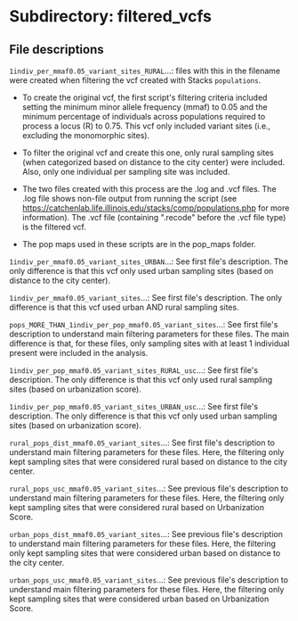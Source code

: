 # Subdirectory: filtered_vcfs

## File descriptions

`1indiv_per_mmaf0.05_variant_sites_RURAL`...: files with this in the filename were created when filtering the vcf created with Stacks `populations`.

* To create the original vcf, the first script's filtering criteria included setting the minimum minor allele frequency (mmaf) to 0.05 and the minimum percentage of individuals across populations required to process a locus (R) to 0.75. This vcf only included variant sites (i.e., excluding the monomorphic sites).

* To filter the original vcf and create this one, only rural sampling sites (when categorized based on distance to the city center) were included. Also, only one individual per sampling site was included.

* The two files created with this process are the .log and .vcf files. The .log file shows non-file output from running the script (see https://catchenlab.life.illinois.edu/stacks/comp/populations.php for more information). The .vcf file (containing ".recode" before the .vcf file type) is the filtered vcf.

* The pop maps used in these scripts are in the pop_maps folder.

`1indiv_per_mmaf0.05_variant_sites_URBAN`...: See first file's description. The only difference is that this vcf only used urban sampling sites (based on distance to the city center).

`1indiv_per_mmaf0.05_variant_sites`...: See first file's description. The only difference is that this vcf used urban AND rural sampling sites.

`pops_MORE_THAN_1indiv_per_pop_mmaf0.05_variant_sites`...: See first file's description to understand main filtering parameters for these files. The main difference is that, for these files, only sampling sites with at least 1 individual present were included in the analysis.

`1indiv_per_pop_mmaf0.05_variant_sites_RURAL_usc`...: See first file's description. The only difference is that this vcf only used rural sampling sites (based on urbanization score).

`1indiv_per_pop_mmaf0.05_variant_sites_URBAN_usc`...: See first file's description. The only difference is that this vcf only used urban sampling sites (based on urbanization score).

`rural_pops_dist_mmaf0.05_variant_sites`...: See first file's description to understand main filtering parameters for these files. Here, the filtering only kept sampling sites that were considered rural based on distance to the city center.

`rural_pops_usc_mmaf0.05_variant_sites`...: See previous file's description to understand main filtering parameters for these files. Here, the filtering only kept sampling sites that were considered rural based on Urbanization Score.

`urban_pops_dist_mmaf0.05_variant_sites`...: See previous file's description to understand main filtering parameters for these files. Here, the filtering only kept sampling sites that were considered urban based on distance to the city center.

`urban_pops_usc_mmaf0.05_variant_sites`...: See previous file's description to understand main filtering parameters for these files. Here, the filtering only kept sampling sites that were considered urban based on Urbanization Score.
